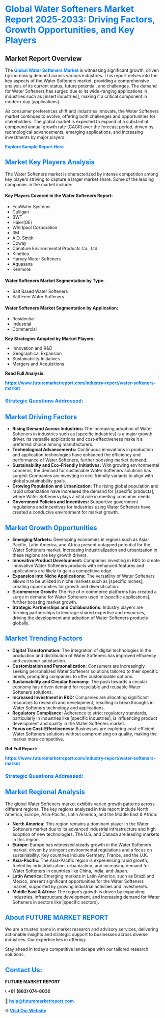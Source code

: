 <h1 style="color: #007BFF;">Global Water Softeners Market Report 2025-2033: Driving Factors, Growth Opportunities, and Key Players</h1>

<section id="overview">
<h2>Market Report Overview</h2>
<p>The <a href="https://www.futuremarketreport.com/industry-report/water-softeners-market" style="color: #007BFF; text-decoration: none;"><strong>Global Water Softeners Market</strong></a> is witnessing significant growth, driven by increasing demand across various industries. This report delves into the key aspects of the Water Softeners market, providing a comprehensive analysis of its current status, future potential, and challenges. The demand for Water Softeners has surged due to its wide-ranging applications in industries such as [insert industries], making it a critical component in modern-day [applications].</p>
<p>As consumer preferences shift and industries innovate, the Water Softeners market continues to evolve, offering both challenges and opportunities for stakeholders. The global market is expected to expand at a substantial compound annual growth rate (CAGR) over the forecast period, driven by technological advancements, emerging applications, and increasing investments by major players.</p>
</section>

<section id="overview">
<p><a href="https://www.futuremarketreport.com/request-sample/reportId=55071" style="color: #007BFF; text-decoration: none;"><strong>Explore Sample Report Here</strong></a></p>
</section>

<section id="key-players">
<h2 style="color: #007BFF;">Market Key Players Analysis</h2>
<p>The Water Softeners market is characterized by intense competition among key players striving to capture a larger market share. Some of the leading companies in the market include:</p>
<h4>Key Players Covered in the Water Softeners Report:</h4>
<ul><li>EcoWater Systems</li><li>Culligan</li><li>BWT</li><li>Haier(GE)</li><li>Whirlpool Corporation</li><li>3M</li><li>A.O. Smith</li><li>Coway</li><li>Canature Environmental Products Co., Ltd</li><li>Kinetico</li><li>Harvey Water Softeners</li><li>Aquasana</li><li>Kenmore</li></ul>
<h4>Water Softeners Market Segmentation by Type:</h4>
<ul><li>Salt Based Water Softeners</li><li>Salt Free Water Softeners</li></ul>

<h4>Water Softeners Market Segmentation by Application:</h4>
<ul><li>Residential</li><li>Industrial</li><li>Commercial</li></ul>
<p><strong>Key Strategies Adopted by Market Players:</strong></p>
<ul>
<li>Innovation and R&D</li>
<li>Geographical Expansion</li>
<li>Sustainability Initiatives</li>
<li>Mergers and Acquisitions</li>
</ul>
</section>

<section>
<p><strong>Read Full Analysis: </strong></p><a href="https://www.futuremarketreport.com/industry-report/water-softeners-market" style="color: #007BFF; text-decoration: none;"><strong>https://www.futuremarketreport.com/industry-report/water-softeners-market</strong></a>
<h3 style="color: #007BFF;">Strategic Questions Addressed:</h3>
</section>

<section id="driving-factors">
<h2 style="color: #007BFF;">Market Driving Factors</h2>
<ul>
<li><strong>Rising Demand Across Industries:</strong> The increasing adoption of Water Softeners in industries such as [specific industries] is a major growth driver. Its versatile applications and cost-effectiveness make it a preferred choice among manufacturers.</li>
<li><strong>Technological Advancements:</strong> Continuous innovations in production and application technologies have enhanced the efficiency and performance of Water Softeners, further boosting market demand.</li>
<li><strong>Sustainability and Eco-Friendly Initiatives:</strong> With growing environmental concerns, the demand for sustainable Water Softeners solutions has surged. Companies are investing in eco-friendly variants to align with global sustainability goals.</li>
<li><strong>Growing Population and Urbanization:</strong> The rising global population and rapid urbanization have increased the demand for [specific products], where Water Softeners plays a vital role in meeting consumer needs.</li>
<li><strong>Government Policies and Incentives:</strong> Supportive government regulations and incentives for industries using Water Softeners have created a conducive environment for market growth.</li>
</ul>
</section>

<section id="growth-opportunities">
<h2 style="color: #007BFF;">Market Growth Opportunities</h2>
<ul>
<li><strong>Emerging Markets:</strong> Developing economies in regions such as Asia-Pacific, Latin America, and Africa present untapped potential for the Water Softeners market. Increasing industrialization and urbanization in these regions are key growth drivers.</li>
<li><strong>Innovative Product Development:</strong> Companies investing in R&D to create innovative Water Softeners products with enhanced features and applications are likely to gain a competitive edge.</li>
<li><strong>Expansion into Niche Applications:</strong> The versatility of Water Softeners allows it to be utilized in niche markets such as [specific niches], creating opportunities for growth and diversification.</li>
<li><strong>E-commerce Growth:</strong> The rise of e-commerce platforms has created a surge in demand for Water Softeners used in [specific applications], further boosting market growth.</li>
<li><strong>Strategic Partnerships and Collaborations:</strong> Industry players are forming partnerships to leverage shared expertise and resources, driving the development and adoption of Water Softeners products globally.</li>
</ul>
</section>

<section id="trending-factors">
<h2 style="color: #007BFF;">Market Trending Factors</h2>
<ul>
<li><strong>Digital Transformation:</strong> The integration of digital technologies in the production and distribution of Water Softeners has improved efficiency and customer satisfaction.</li>
<li><strong>Customization and Personalization:</strong> Consumers are increasingly seeking personalized Water Softeners solutions tailored to their specific needs, prompting companies to offer customizable options.</li>
<li><strong>Sustainability and Circular Economy:</strong> The push towards a circular economy has driven demand for recyclable and reusable Water Softeners solutions.</li>
<li><strong>Increased Investment in R&D:</strong> Companies are allocating significant resources to research and development, resulting in breakthroughs in Water Softeners technology and applications.</li>
<li><strong>Regulatory Compliance:</strong> Adherence to strict regulatory standards, particularly in industries like [specific industries], is influencing product development and quality in the Water Softeners market.</li>
<li><strong>Focus on Cost-Effectiveness:</strong> Businesses are exploring cost-efficient Water Softeners solutions without compromising on quality, making the market more competitive.</li>
</ul>
</section>

<section>
<p><strong>Get Full Report: </strong></p><a href="https://www.futuremarketreport.com/industry-report/water-softeners-market" style="color: #007BFF; text-decoration: none;"><strong>https://www.futuremarketreport.com/industry-report/water-softeners-market</strong></a>
<h3 style="color: #007BFF;">Strategic Questions Addressed:</h3>
</section>


<section id="regional-analysis">
<h2 style="color: #007BFF;">Market Regional Analysis</h2>
<p>The global Water Softeners market exhibits varied growth patterns across different regions. The key regions analyzed in this report include North America, Europe, Asia-Pacific, Latin America, and the Middle East & Africa:</p>
<ul>
<li><strong>North America:</strong> This region remains a dominant player in the Water Softeners market due to its advanced industrial infrastructure and high adoption of new technologies. The U.S. and Canada are leading markets in this region.</li>
<li><strong>Europe:</strong> Europe has witnessed steady growth in the Water Softeners market, driven by stringent environmental regulations and a focus on sustainability. Key countries include Germany, France, and the U.K.</li>
<li><strong>Asia-Pacific:</strong> The Asia-Pacific region is experiencing rapid growth, fueled by industrialization, urbanization, and increasing demand for Water Softeners in countries like China, India, and Japan.</li>
<li><strong>Latin America:</strong> Emerging markets in Latin America, such as Brazil and Mexico, present significant opportunities for the Water Softeners market, supported by growing industrial activities and investments.</li>
<li><strong>Middle East & Africa:</strong> The region’s growth is driven by expanding industries, infrastructure development, and increasing demand for Water Softeners in sectors like [specific sectors].</li>
</ul>
</section>

<footer>
<h2 style="color: #007BFF;">About FUTURE MARKET REPORT</h2>
<p>We are a trusted name in market research and advisory services, delivering actionable insights and strategic support to businesses across diverse industries. Our expertise lies in offering:</p>

<p>Stay ahead in today’s competitive landscape with our tailored research solutions.</p>

<h2 style="color: #007BFF;">Contact Us:</h2>
<p><strong>FUTURE MARKET REPORT</strong></p>
<p>📞 <strong>+91 (883) 074-8030</strong></p>
<p>📧 <strong><a href="mailto:help@futuremarketreport.com" style="color: #007BFF;">help@futuremarketreport.com</a></strong></p>
<p>🌐 <strong><a href="https://www.futuremarketreport.com/" style="color: #007BFF;">Visit Our Website</a></strong></p>
</footer>